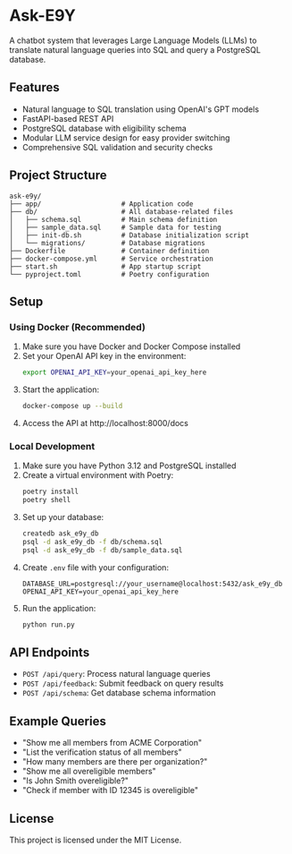 # Ask-E9Y

A chatbot system that leverages Large Language Models (LLMs) to translate natural language queries into SQL and query a PostgreSQL database.

## Features

- Natural language to SQL translation using OpenAI's GPT models
- FastAPI-based REST API
- PostgreSQL database with eligibility schema
- Modular LLM service design for easy provider switching
- Comprehensive SQL validation and security checks

## Project Structure

```
ask-e9y/
├── app/                    # Application code
├── db/                     # All database-related files
│   ├── schema.sql          # Main schema definition
│   ├── sample_data.sql     # Sample data for testing
│   ├── init-db.sh          # Database initialization script
│   └── migrations/         # Database migrations
├── Dockerfile              # Container definition
├── docker-compose.yml      # Service orchestration
├── start.sh                # App startup script
└── pyproject.toml          # Poetry configuration
```

## Setup

### Using Docker (Recommended)

1. Make sure you have Docker and Docker Compose installed
2. Set your OpenAI API key in the environment:
   ```bash
   export OPENAI_API_KEY=your_openai_api_key_here
   ```
3. Start the application:
   ```bash
   docker-compose up --build
   ```
4. Access the API at http://localhost:8000/docs

### Local Development

1. Make sure you have Python 3.12 and PostgreSQL installed
2. Create a virtual environment with Poetry:
   ```bash
   poetry install
   poetry shell
   ```
3. Set up your database:
   ```bash
   createdb ask_e9y_db
   psql -d ask_e9y_db -f db/schema.sql
   psql -d ask_e9y_db -f db/sample_data.sql
   ```
4. Create `.env` file with your configuration:
   ```
   DATABASE_URL=postgresql://your_username@localhost:5432/ask_e9y_db
   OPENAI_API_KEY=your_openai_api_key_here
   ```
5. Run the application:
   ```bash
   python run.py
   ```

## API Endpoints

- `POST /api/query`: Process natural language queries
- `POST /api/feedback`: Submit feedback on query results 
- `POST /api/schema`: Get database schema information

## Example Queries

- "Show me all members from ACME Corporation"
- "List the verification status of all members" 
- "How many members are there per organization?"
- "Show me all overeligible members"
- "Is John Smith overeligible?"
- "Check if member with ID 12345 is overeligible"

## License

This project is licensed under the MIT License.